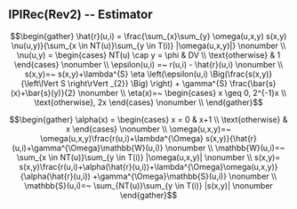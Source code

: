 
## IPIRec(Rev2) -- Estimator

$$\begin{gather}
\hat{r}(u,i) = \frac{\sum_{x}\sum_{y} \omega(u,x,y) s(x,y) \nu(u,y)}{\sum_{x \in NT(u)}\sum_{y \in T(i)} |\omega(u,x,y)|} \nonumber \\
\nu(u,y) = \begin{cases}
NT(u) \cap y = \phi & DV \\
\text{otherwise} & 1 
\end{cases} \nonumber \\
\epsilon(u,i) =~ r(u,i) - \hat{r}(u,i) \nonumber \\
s(x,y)=~ s(x,y)+\lambda^{S}
\eta \left(\epsilon(u,i) \Big(\frac{s(x,y)}{\left\lVert S \right\rVert _{2}} \Big) \right) + \gamma^{S} \frac{\bar{s}(x)+\bar{s}(y)}{2} \nonumber \\
\eta(x)=~ 
\begin{cases}
x \geq 0,  2^{-1}x \\
\text{otherwise},  2x
\end{cases} \nonumber \\
\end{gather}$$

$$\begin{gather}
\alpha(x) = 
\begin{cases}
x = 0 & x+1 \\
\text{otherwise} & x 
\end{cases} \nonumber \\ 
\omega(u,x,y)=~ \omega(u,x,y)\frac{r(u,i)+\lambda^{\Omega} s(x,y)}{\hat{r}(u,i)+\gamma^{\Omega}\mathbb{W}(u,i)} \nonumber \\
\mathbb{W}(u,i)=~ \sum_{x \in NT(u)}\sum_{y \in T(i)} |\omega(u,x,y)| \nonumber \\
s(x,y)= s(x,y)\frac{r(u,i)+\alpha(\hat{r}(u,i))+\lambda^{\Omega}\omega(u,x,y)}{\alpha(\hat{r}(u,i)) +\gamma^{\Omega}\mathbb{S}(u,i)} \nonumber \\
\mathbb{S}(u,i)=~ \sum_{NT(u)}\sum_{y \in T(i)} |s(x,y)| \nonumber 
\end{gather}$$
